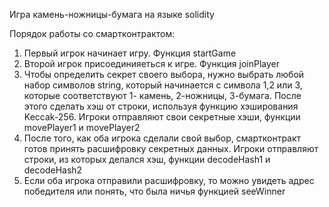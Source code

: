 Игра камень-ножницы-бумага на языке solidity

Порядок работы со смартконтрактом:

1. Первый игрок начинает игру. Функция startGame
2. Второй игрок присоединияеться к игре. Функция joinPlayer
3. Чтобы определить секрет своего выбора, нужно выбрать любой набор символов string, который начинается с символа 1,2 или 3, которые соответствуют 1- камень, 2-ножницы, 3-бумага. После этого сделать хэш от строки, используя функцию хэширования Keccak-256. Игроки отправляют свои секретные хэши, функции movePlayer1 и movePlayer2
4. После того, как оба игрока сделали свой выбор, смартконтракт готов принять расшифровку секретных данных. Игроки отправляют строки, из которых делался хэш, функции decodeHash1 и decodeHash2
5. Если оба игрока отправили расшифровку, то можно увидеть адрес победителя или понять, что была ничья функцией seeWinner
